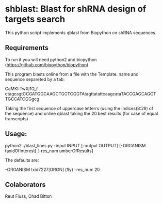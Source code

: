 # shblast: Blast for shRNA design of targets search

This python script implements qblast from Biopython on shRNA sequences.

## Requirements 

To run it you will need python2 and biopython (https://github.com/biopython/biopython).

This program blasts online from a file with the Template. name and sequence separeted by a tab: 

CaMKI:TwXj1O_f	ctagcagtCCGATGGCAAGCTGCTCGGTAtagttatattcaagcataTACCGAGCAGCTTGCCATCGGgcg

Taking the first sequence of uppercase letterrs (using the indices(8:29) of the sequence) and online qblast taking the 20 best results (for case of equal transcripts)

## Usage:

python2 ./blast_lines.py -input INPUT [-output OUTPUT] [-ORGANISM taxidOfInterest] [-res_num umberOfResults]

The defaults are:
  
  -ORGANISM txid7227[ORGN] (fly)
  -res_num 20
  
## Colaborators

   Reut Fluss, Ohad Bitton
  






